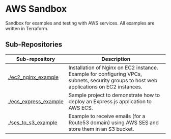# AWS Sandbox

Sandbox for examples and testing with AWS services. All examples are written in Terraform.

## Sub-Repositories

| Sub-repository | Description |
| --- | --- |
| [./ec2_nginx_example](./ec2_nginx_example) | Installation of Nginx on EC2 instance. Example for configuring VPCs, subnets, security groups to host web applications on EC2 instances. |
| [./ecs_express_example](./ecs_express_example) | Sample project to demonstrate how to deploy an Express.js application to AWS ECS. |
| [./ses_to_s3_example](./ses_to_s3_example) | Example to receive emails (for a Route53 domain) using AWS SES and store them in an S3 bucket. |